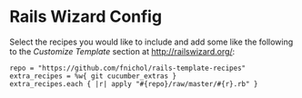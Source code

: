 # Rails Wizard Config

Select the recipes you would like to include and add some like the following to the *Customize Template* section at <http://railswizard.org/>:

    repo = "https://github.com/fnichol/rails-template-recipes"
    extra_recipes = %w{ git cucumber_extras }
    extra_recipes.each { |r| apply "#{repo}/raw/master/#{r}.rb" }


